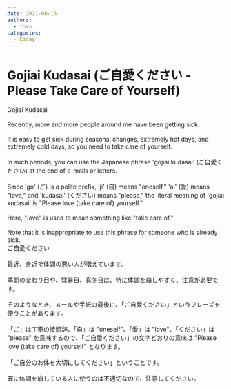 ```yaml
---
date: 2021-08-15
authors:
  - toru
categories:
  - Essay
---
```


<h1 id="subject_show">Gojiai Kudasai (ご自愛ください - Please Take Care of Yourself)</h1>
<div class="date" hidden>Aug 15, 2021 14:34</div>
<div id="post"><div id="body_show_ori">
Gojiai Kudasai<br/><br/>Recently, more and more people around me have been getting sick.<br/><br/>It is easy to get sick during seasonal changes, extremely hot days, and extremely cold days, so you need to take care of yourself.<br/><br/>In such periods, you can use the Japanese phrase 'gojiai kudasai' (ご自愛ください) at the end of e-mails or letters.<br/><br/>Since 'go' (ご) is a polite prefix, 'ji' (自) means "oneself," 'ai' (愛) means "love," and 'kudasai' (ください) means "please," the literal meaning of 'gojiai kudasai' is "Please love (take care of) yourself."<br/><br/>Here, "love" is used to mean something like "take care of."<br/><br/>Note that it is inappropriate to use this phrase for someone who is already sick.
</div></div>

<!-- more -->

<div id="post_ja"><div id="body_show_mo">
ご自愛ください<br/><br/>最近、身近で体調の悪い人が増えています。<br/><br/>季節の変わり目や、猛暑日、真冬日は、特に体調を崩しやすく、注意が必要です。<br/><br/>そのようなとき、メールや手紙の最後に、「ご自愛ください」というフレーズを使うことがあります。<br/><br/>「ご」は丁寧の接頭辞、「自」は "oneself"、「愛」は "love"、「ください」は "please" を意味するので、「ご自愛ください」の文字どおりの意味は "Please love (take care of) yourself" となります。<br/><br/>「ご自分のお体を大切にしてください」ということです。<br/><br/>既に体調を崩している人に使うのは不適切なので、注意してください。
</div></div>
